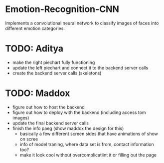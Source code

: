 # Emotion-Recognition-CNN
Implements a convolutional neural network to classify images of faces into different emotion categories. 


# TODO: Aditya
- make the right piechart fully functioning
- update the left piechart and connect it to the backend server calls
- create the backend server calls (skeletons)

# TODO: Maddox
- figure out how to host the backend 
- figure out how to deploy with the backend (including access tom images)
- update the final backend server calls
- finish the info paeg (show maddox the design for this)
    - basically a few different screen sides that have animations of show on scree
    - info of model traning, where data set is from, contact information too?
    - make it look cool without overcomplicatiint it or filling out the page